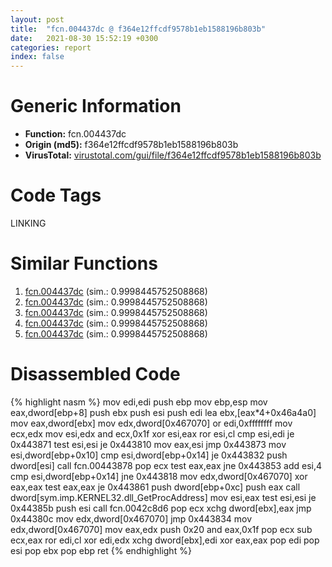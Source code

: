 ```yaml
---
layout: post
title:  "fcn.004437dc @ f364e12ffcdf9578b1eb1588196b803b"
date:   2021-08-30 15:52:19 +0300
categories: report
index: false
---
```


# Generic Information
- **Function:** fcn.004437dc
- **Origin (md5):** f364e12ffcdf9578b1eb1588196b803b
- **VirusTotal:** [virustotal.com/gui/file/f364e12ffcdf9578b1eb1588196b803b][virustotal_ref]

# Code Tags
<span class="tag" id="LINKING">LINKING</span>


# Similar Functions

1. [fcn.004437dc][similar_1_ref] (sim.: 0.9998445752508868)
2. [fcn.004437dc][similar_2_ref] (sim.: 0.9998445752508868)
3. [fcn.004437dc][similar_3_ref] (sim.: 0.9998445752508868)
4. [fcn.004437dc][similar_4_ref] (sim.: 0.9998445752508868)
5. [fcn.004437dc][similar_5_ref] (sim.: 0.9998445752508868)


# Disassembled Code

{% highlight nasm %}
mov edi,edi
push ebp
mov ebp,esp
mov eax,dword[ebp+8]
push ebx
push esi
push edi
lea ebx,[eax*4+0x46a4a0]
mov eax,dword[ebx]
mov edx,dword[0x467070]
or edi,0xffffffff
mov ecx,edx
mov esi,edx
and ecx,0x1f
xor esi,eax
ror esi,cl
cmp esi,edi
je 0x443871
test esi,esi
je 0x443810
mov eax,esi
jmp 0x443873
mov esi,dword[ebp+0x10]
cmp esi,dword[ebp+0x14]
je 0x443832
push dword[esi]
call fcn.00443878
pop ecx
test eax,eax
jne 0x443853
add esi,4
cmp esi,dword[ebp+0x14]
jne 0x443818
mov edx,dword[0x467070]
xor eax,eax
test eax,eax
je 0x443861
push dword[ebp+0xc]
push eax
call dword[sym.imp.KERNEL32.dll_GetProcAddress]
mov esi,eax
test esi,esi
je 0x44385b
push esi
call fcn.0042c8d6
pop ecx
xchg dword[ebx],eax
jmp 0x44380c
mov edx,dword[0x467070]
jmp 0x443834
mov edx,dword[0x467070]
mov eax,edx
push 0x20
and eax,0x1f
pop ecx
sub ecx,eax
ror edi,cl
xor edi,edx
xchg dword[ebx],edi
xor eax,eax
pop edi
pop esi
pop ebx
pop ebp
ret 
{% endhighlight %}


[similar_1_ref]: /report/fcn.004437dc@4d4fcf74241456077a469d0314f19113
[similar_2_ref]: /report/fcn.004437dc@694a7fc532cc7a886900e4b8a38ed692
[similar_3_ref]: /report/fcn.004437dc@f12f9592fdd7a957b636b9ae1acd018a
[similar_4_ref]: /report/fcn.004437dc@4a4dca14d485f55ffaff4128bc9fdbc6
[similar_5_ref]: /report/fcn.004437dc@250c15fdfedf90389001a715f8f899f1
[virustotal_ref]: https://www.virustotal.com/gui/file/f364e12ffcdf9578b1eb1588196b803b